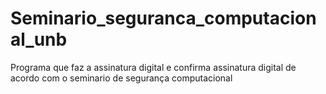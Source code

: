 # Seminario_seguranca_computacional_unb
Programa que faz a assinatura digital e confirma assinatura digital de acordo com o seminario de segurança computacional
